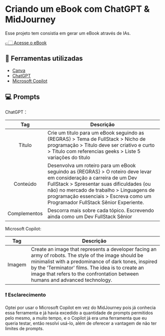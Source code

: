 # Criando um eBook com ChatGPT & MidJourney
Esse projeto tem consistia em gerar um eBook através de IAs. 

<a href="https://github.com/pedrodearo/dio-lab-eBook/blob/main/eBook%20-%20DIO.pdf" title="View PDF now">👉🏻 Acesse o eBook</a>

## 🧠 Ferramentas utilizadas

- [Canva](https://www.canva.com/)
- [ChatGPT](https://chat.openai.com/) 
- [Microsoft Copilot](https://copilot.microsoft.com/)


## 💻 Prompts

ChatGPT：

|   Tag   | Descrição                                                                                                                                                                                                                                                                        |
| :------: | ------------------------------------------------------------------------------------------------------------------------------------------------------------------------------------------------------------------------------------------------------------------------------ |
|  Título  | Crie um titulo para um eBook seguindo as {REGRAS} > Tema de FullStack > Nicho de programação > Titulo deve ser criativo e curto > Titulo com referencias geeks > Liste 5 variações do titulo|
| Conteúdo | Desenvolva um roteiro para um eBook seguindo as {REGRAS} > O roteiro deve levar em consideração a carreira de um Dev FullStack > Spresentar suas dificuldades (ou não) no mercado de trabalho > Linguagens de programação essenciais > Escreva como um Programador FullStack Sênior Experiente. |
| Complementos | Descorra mais sobre cada tópico. Escrevendo ainda como um Dev FullStack Sênior |

Microsoft Copilot:

|  Tag  | Descrição                                                                                |
| :----: | -------------------------------------------------------------------------------------- |
| Imagem | Create an image that represents a developer facing an army of robots. The style of the image should be minimalist with a predominance of dark tones, inspired by the 'Terminator' films. The idea is to create an image that refers to the confrontation between humans and advanced technology. |

### ❗ Esclarecimento
Optei por usar o Microsoft Copilot em vez do MidJourney pois já conhecia essa ferramenta e já havia excedido a quantidade de prompts permitidos pelo mesmo, a muito tempo, e o Copilot já era uma ferramenta que eu queria testar, então resolvi usá-lo, além de oferecer a vantagem de não ter limites de prompts.

